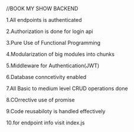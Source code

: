 //BOOK MY SHOW BACKEND

1.All endpoints is authenticated

2.Authorization is done for login api

3.Pure Use of Functional Programming

4.Modularization of big modules into chunks

5.Middleware for Authentication(JWT)

6.Database conncetivity enabled

7.All Basic to medium level CRUD operations done

8.COrrective use of promise

9.Code reusabiloty is handled effectively

10.for endpoint info visit index.js
